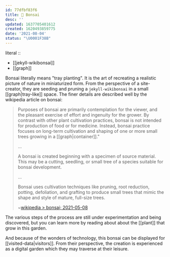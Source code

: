 ```yaml
---
id: 77dfbf83f6
title: 🎋 Bonsai
desc: ''
updated: 1637705401612
created: 1620493859775
date: '2021-08-04'
status: "\U0001F38B"
---
```


literal ::
- [[jekyll-wikibonsai]]
- [[graph]]


Bonsai literally means "tray planting". It is the art of recreating a realistic picture of nature in miniaturized form. From the perspective of a site-creator, they are seeding and pruning a `jekyll-wikibonsai` in a small [[graph|tray-like]] space. The finer details are described well by the wikipedia article on bonsai:

> Purposes of bonsai are primarily contemplation for the viewer, and the pleasant exercise of effort and ingenuity for the grower. By contrast with other plant cultivation practices, bonsai is not intended for production of food or for medicine. Instead, bonsai practice focuses on long-term cultivation and shaping of one or more small trees growing in a [[graph|container]]."
>
> ...
>
> A bonsai is created beginning with a specimen of source material. This may be a cutting, seedling, or small tree of a species suitable for bonsai development.
>
> ...
>
> Bonsai uses cultivation techniques like pruning, root reduction, potting, defoliation, and grafting to produce small trees that mimic the shape and style of mature, full-size trees.
>
> ~[wikipedia > bonsai; 2021-05-08](https://en.wikipedia.org/wiki/Bonsai)

The various steps of the process are still under experimentation and being discovered, but you can learn more by reading about about the [[plant]] that grow in this garden.

And because of the wonders of technology, this bonsai can be displayed for [[visited-data|visitors]]. From their perspective, the creation is experienced as a digital garden which they may traverse at their leisure.
